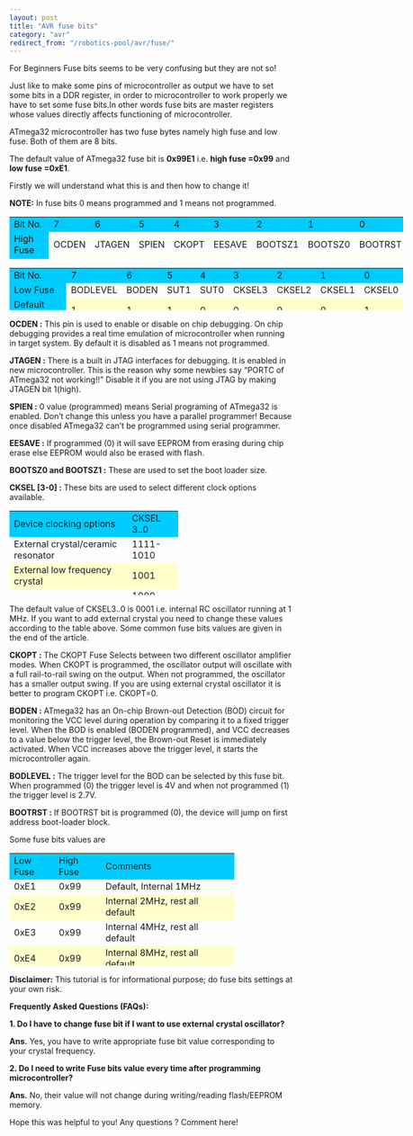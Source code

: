 ```yaml
---
layout: post
title: "AVR fuse bits"
category: "avr"
redirect_from: "/robotics-pool/avr/fuse/"
---
```

For Beginners Fuse bits seems to be very confusing but they are not so!

Just like to make some pins of microcontroller as output we have to set some bits in a DDR register, in order to microcontroller to work properly we have to set some fuse bits.In other words fuse bits are master registers whose values directly affects functioning of microcontroller.

ATmega32 microcontroller has two fuse bytes namely high fuse and low fuse. Both of them are 8 bits.

The default value of ATmega32 fuse bit is **0x99E1** i.e. **high fuse =0x99** and **low fuse =0xE1**.

Firstly we will understand what this is and then how to change it!

**NOTE:** In fuse bits 0 means programmed and 1 means not programmed.

<table style="height: 75px; ; width: 700px;" border="0" cellpadding="10">
<tbody>
<tr style="background-color: #00ccff;">
<td>Bit No.</td>
<td>7</td>
<td>6</td>
<td>5</td>
<td>4</td>
<td>3</td>
<td>2</td>
<td>1</td>
<td>0</td>
</tr>
<tr>
<td style="background-color: #00ccff;">High Fuse</td>
<td>OCDEN</td>
<td>JTAGEN</td>
<td>SPIEN</td>
<td>CKOPT</td>
<td>EESAVE</td>
<td>BOOTSZ1</td>
<td>BOOTSZ0</td>
<td>BOOTRST</td>
</tr>
<tr style="background-color: #ffffcc;">
<td style="background-color: #00ccff;">Default Value</td>
<td>1</td>
<td>0</td>
<td>0</td>
<td>1</td>
<td>1</td>
<td>0</td>
<td>0</td>
<td>1</td>
</tr>
</tbody>
</table>

<table style="height: 75px; ; width: 700px;" border="0" cellpadding="10">
<tbody>
<tr style="background-color: #00ccff;">
<td>Bit No.</td>
<td>7</td>
<td>6</td>
<td>5</td>
<td>4</td>
<td>3</td>
<td>2</td>
<td>1</td>
<td>0</td>
</tr>
<tr>
<td style="background-color: #00ccff;">Low Fuse</td>
<td>BODLEVEL</td>
<td>BODEN</td>
<td>SUT1</td>
<td>SUT0</td>
<td>CKSEL3</td>
<td><span>CKSEL2</span></td>
<td><span>CKSEL1</span></td>
<td><span>CKSEL0</span></td>
</tr>
<tr style="background-color: #ffffcc;">
<td style="background-color: #00ccff;">Default Value</td>
<td>1</td>
<td>1</td>
<td>1</td>
<td>0</td>
<td>0</td>
<td>0</td>
<td>0</td>
<td>1</td>
</tr>
</tbody>
</table>

**OCDEN :** This pin is used to enable or disable on chip debugging. On chip debugging provides a real time emulation of microcontroller when running in target system. By default it is disabled as 1 means not programmed.

**JTAGEN :** There is a built in JTAG interfaces for debugging. It is enabled in new microcontroller. This is the reason why some newbies say “PORTC of ATmega32 not working!!” Disable it if you are not using JTAG by making JTAGEN bit 1(high).

**SPIEN :** 0 value (programmed) means Serial programing of ATmega32 is enabled. Don’t change this unless you have a parallel programmer! Because once disabled ATmega32 can’t be programmed using serial programmer.

**EESAVE :** If programmed (0) it will save EEPROM from erasing during chip erase else EEPROM would also be erased with flash.

**BOOTSZ0 and BOOTSZ1 :** These are used to set the boot loader size.

**CKSEL [3-0] :** These bits are used to select different clock options available. 

<table style="height: 150px; ; width: 300px;" border="0" cellpadding="10">
<tbody>
<tr style="background-color: #00ccff;">
<td>Device clocking options</td>
<td>CKSEL 3..0</td>
</tr>
<tr>
<td>External crystal/ceramic resonator</td>
<td>1111-1010</td>
</tr>
<tr style="background-color: #ffffcc;">
<td>External low frequency crystal</td>
<td>1001</td>
</tr>
<tr>
<td>External RC oscillator</td>
<td>1000-0101</td>
</tr>
<tr style="background-color: #ffffcc;">
<td>Calibrated Internal RC oscillator</td>
<td>0100-0001</td>
</tr>
<tr>
<td>External clock</td>
<td>0000</td>
</tr>
</tbody>
</table>

The default value of CKSEL3..0 is 0001 i.e. internal RC oscillator running at 1 MHz. If you want to add external crystal you need to change these values according to the table above. Some common fuse bits values are given in the end of the article.

**CKOPT :** The CKOPT Fuse Selects between two different oscillator amplifier modes. When CKOPT is programmed, the oscillator output will oscillate with a full rail-to-rail swing on the output. When not programmed, the oscillator has a smaller output swing. If you are using external crystal oscillator it is better to program CKOPT i.e. CKOPT=0.

**BODEN :** ATmega32 has an On-chip Brown-out Detection (BOD) circuit for monitoring the VCC level during operation by comparing it to a fixed trigger level. When the BOD is enabled (BODEN programmed), and VCC decreases to a value below the trigger level, the Brown-out Reset is immediately activated. When VCC increases above the trigger level, it starts the microcontroller again.

**BODLEVEL :** The trigger level for the BOD can be selected by this fuse bit. When programmed (0) the trigger level is 4V and when not programmed (1) the trigger level is 2.7V.

**BOOTRST :** If BOOTRST bit is programmed (0), the device will jump on first address boot-loader block.

Some fuse bits values are

<table style="width: 400px; height: 200px;" border="0" cellpadding="10" align="center">
<tbody>
<tr style="background-color: #00ccff;">
<td>Low Fuse</td>
<td>High Fuse</td>
<td>Comments</td>
</tr>
<tr>
<td>0xE1</td>
<td>0x99</td>
<td> Default, Internal 1MHz</td>
</tr>
<tr style="background-color: #ffffcc;">
<td>0xE2</td>
<td>0x99</td>
<td><span>Internal 2MHz, rest all default</span> </td>
</tr>
<tr>
<td>0xE3</td>
<td>0x99</td>
<td><span>Internal 4MHz, rest all default</span> </td>
</tr>
<tr style="background-color: #ffffcc;">
<td>0xE4</td>
<td>0x99</td>
<td><span>Internal 8MHz, rest all default</span> </td>
</tr>
<tr>
<td>0xEE</td>
<td>0xC9</td>
<td>External 12/16MHz, JTAG disabled</td>
</tr>
<tr style="background-color: #ffffcc;">
<td>0xE1</td>
<td>0xD9</td>
<td>Internal 1MHz, JTAG disabled </td>
</tr>
<tr>
<td>0xE2</td>
<td>0xD9</td>
<td><span>Internal 2MHz, JTAG disabled</span> </td>
</tr>
<tr style="background-color: #ffffcc;">
<td>0xE3</td>
<td>0xD9</td>
<td><span>Internal 4MHz, JTAG disabled</span> </td>
</tr>
<tr>
<td>0xE4</td>
<td>0xD9</td>
<td><span>Internal 8MHz, JTAG disabled</span> </td>
</tr>
</tbody>
</table>

**Disclaimer:** This tutorial is for informational purpose; do fuse bits settings at your own risk.

**Frequently Asked Questions (FAQs):**

**1. Do I have to change fuse bit if I want to use external crystal oscillator?**

**Ans.** Yes, you have to write appropriate fuse bit value corresponding to your crystal frequency.

**2. Do I need to write Fuse bits value every time after programming microcontroller?**

**Ans.** No, their value will not change during writing/reading flash/EEPROM memory.

Hope this was helpful to you! Any questions ? Comment here!